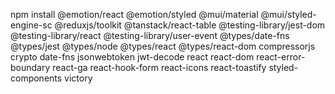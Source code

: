 npm install @emotion/react @emotion/styled @mui/material @mui/styled-engine-sc @reduxjs/toolkit @tanstack/react-table @testing-library/jest-dom @testing-library/react @testing-library/user-event @types/date-fns @types/jest @types/node @types/react @types/react-dom compressorjs crypto date-fns jsonwebtoken jwt-decode react react-dom react-error-boundary react-ga react-hook-form react-icons react-toastify styled-components victory
